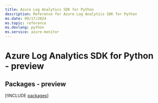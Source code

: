 ```yaml
---
title: Azure Log Analytics SDK for Python
description: Reference for Azure Log Analytics SDK for Python
ms.date: 09/17/2024
ms.topic: reference
ms.devlang: python
ms.service: azure-monitor
---
```

# Azure Log Analytics SDK for Python - preview
## Packages - preview
[!INCLUDE [packages](log-analytics-index.md)]